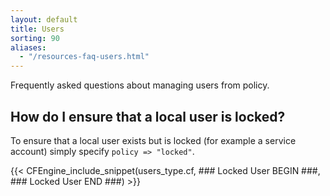 ```yaml
---
layout: default
title: Users
sorting: 90
aliases:
  - "/resources-faq-users.html"
---
```


Frequently asked questions about managing users from policy.

## How do I ensure that a local user is locked?

To ensure that a local user exists but is locked (for example a service
account) simply specify `policy => "locked"`.

{{< CFEngine_include_snippet(users_type.cf, ### Locked User BEGIN ###, ### Locked User END ###) >}}
